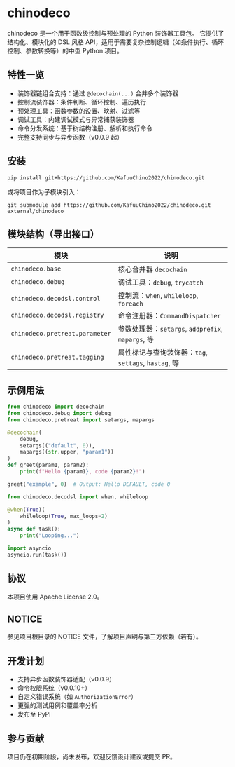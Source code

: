 # chinodeco

chinodeco 是一个用于函数级控制与预处理的 Python 装饰器工具包。
它提供了结构化、模块化的 DSL 风格 API，适用于需要复杂控制逻辑（如条件执行、循环控制、参数转换等）的中型 Python 项目。

## 特性一览

- 装饰器链组合支持：通过 `@decochain(...)` 合并多个装饰器
- 控制流装饰器：条件判断、循环控制、遍历执行
- 预处理工具：函数参数的设置、映射、过滤等
- 调试工具：内建调试模式与异常捕获装饰器
- 命令分发系统：基于树结构注册、解析和执行命令
- 完整支持同步与异步函数（v0.0.9 起）

## 安装

```
pip install git+https://github.com/KafuuChino2022/chinodeco.git
```

或将项目作为子模块引入：

```
git submodule add https://github.com/KafuuChino2022/chinodeco.git external/chinodeco
```

## 模块结构（导出接口）

| 模块 | 说明 |
|------|------|
| `chinodeco.base` | 核心合并器 `decochain` |
| `chinodeco.debug` | 调试工具：`debug`, `trycatch` |
| `chinodeco.decodsl.control` | 控制流：`when`, `whileloop`, `foreach` |
| `chinodeco.decodsl.registry` | 命令注册器：`CommandDispatcher` |
| `chinodeco.pretreat.parameter` | 参数处理器：`setargs`, `addprefix`, `mapargs`, 等 |
| `chinodeco.pretreat.tagging` | 属性标记与查询装饰器：`tag`, `settags`, `hastag`, 等 |

## 示例用法

```python
from chinodeco import decochain
from chinodeco.debug import debug
from chinodeco.pretreat import setargs, mapargs

@decochain(
    debug,
    setargs(("default", 0)),
    mapargs((str.upper, "param1"))
)
def greet(param1, param2):
    print(f"Hello {param1}, code {param2}!")

greet("example", 0)  # Output: Hello DEFAULT, code 0
```

```python
from chinodeco.decodsl import when, whileloop

@when(True)(
    whileloop(True, max_loops=2)
)
async def task():
    print("Looping...")

import asyncio
asyncio.run(task())
```

## 协议

本项目使用 Apache License 2.0。

## NOTICE

参见项目根目录的 NOTICE 文件，了解项目声明与第三方依赖（若有）。

## 开发计划

- 支持异步函数装饰器适配（v0.0.9）
- 命令权限系统（v0.0.10+）
- 自定义错误系统（如 `AuthorizationError`）
- 更强的测试用例和覆盖率分析
- 发布至 PyPI

## 参与贡献

项目仍在初期阶段，尚未发布，欢迎反馈设计建议或提交 PR。
